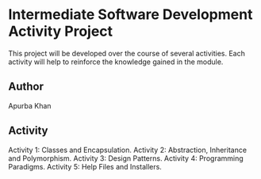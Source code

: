 # Intermediate Software Development Activity Project
This project will be developed over the course of several activities.  Each 
activity will help to reinforce the knowledge gained in the module.

## Author
Apurba Khan

## Activity
Activity 1: Classes and Encapsulation.
Activity 2: Abstraction, Inheritance and Polymorphism.
Activity 3: Design Patterns.
Activity 4: Programming Paradigms.
Activity 5: Help Files and Installers.
